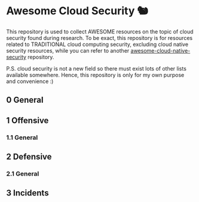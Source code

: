# Awesome Cloud Security 🐿

This repository is used to collect AWESOME resources on the topic of cloud security found during research. To be exact, this repository is for resources related to TRADITIONAL cloud computing security, excluding cloud native security resources, while you can refer to another [awesome-cloud-native-security](https://github.com/Metarget/awesome-cloud-native-security) repository.

P.S. cloud security is not a new field so there must exist lots of other lists available somewhere. Hence, this repository is only for my own purpose and convenience :)

## 0 General

## 1 Offensive

### 1.1 General

## 2 Defensive

### 2.1 General

## 3 Incidents
